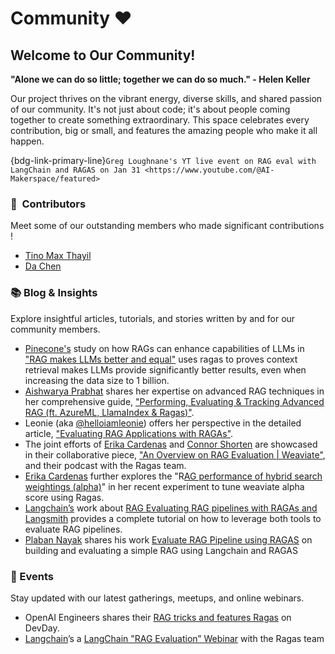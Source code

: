 # **Community ❤️**

## **Welcome to Our Community!**

**"Alone we can do so little; together we can do so much." - Helen Keller**

Our project thrives on the vibrant energy, diverse skills, and shared passion of our community. It's not just about code; it's about people coming together to create something extraordinary. This space celebrates every contribution, big or small, and features the amazing people who make it all happen.

{bdg-link-primary-line}`Greg Loughnane's YT live event on RAG eval with LangChain and RAGAS on Jan 31 <https://www.youtube.com/@AI-Makerspace/featured>`


### **🌟  Contributors**

Meet some of our outstanding members who made significant contributions !

- [Tino Max Thayil](https://github.com/tinomaxthayil)
- [Da Chen](https://github.com/yuukidach)

### **📚 Blog & Insights**

Explore insightful articles, tutorials, and stories written by and for our community members.

- [Pinecone's](https://pinecone.io/blog) study on how RAGs can enhance capabilities of LLMs in ["RAG makes LLMs better and equal"](https://www.pinecone.io/blog/rag-study/) uses ragas to proves context retrieval makes LLMs provide significantly better results, even when increasing the data size to 1 billion.
- [Aishwarya Prabhat](https://www.linkedin.com/in/aishwaryaprabhat/) shares her expertise on advanced RAG techniques in her comprehensive guide, ["Performing, Evaluating & Tracking Advanced RAG (ft. AzureML, LlamaIndex & Ragas)"](https://www.linkedin.com/pulse/performing-evaluating-tracking-advanced-rag-ft-azureml-prabhat-i1rkc/).
- Leonie (aka [@helloiamleonie](https://twitter.com/helloiamleonie?source=about_page-------------------------------------))  offers her perspective in the detailed article, ["Evaluating RAG Applications with RAGAs"](https://towardsdatascience.com/evaluating-rag-applications-with-ragas-81d67b0ee31a).
- The joint efforts of [Erika Cardenas](https://twitter.com/ecardenas300) and [Connor Shorten](https://twitter.com/CShorten30) are showcased in their collaborative piece, ["An Overview on RAG Evaluation | Weaviate"](https://weaviate.io/blog/rag-evaluation), and their podcast with the Ragas team.
- [Erika Cardenas](https://twitter.com/ecardenas300) further explores the "R[AG performance of hybrid search weightings (alpha)](https://www.linkedin.com/posts/erikacardenas300_i-tested-the-rag-performance-of-hybrid-search-activity-7139679925426376705-TVtc?utm_source=share&utm_medium=member_desktop)" in her recent experiment to tune weaviate alpha score using Ragas.
- [Langchain’s](https://blog.langchain.dev/) work about [RAG Evaluating RAG pipelines with RAGAs and Langsmith](https://blog.langchain.dev/evaluating-rag-pipelines-with-ragas-langsmith/) provides a complete tutorial on how to leverage both tools to evaluate RAG pipelines.
- [Plaban Nayak](https://nayakpplaban.medium.com/) shares his work [Evaluate RAG Pipeline using RAGAS](https://medium.aiplanet.com/evaluate-rag-pipeline-using-ragas-fbdd8dd466c1) on building and evaluating a simple RAG using Langchain and RAGAS

### **📅 Events**

Stay updated with our latest gatherings, meetups, and online webinars.

- OpenAI Engineers shares their [RAG tricks and features Ragas](https://youtu.be/ahnGLM-RC1Y?si=rS_WSQF8XB04PzhP) on DevDay.
- [Langchain](https://python.langchain.com/docs/get_started/introduction)’s a [LangChain "RAG Evaluation” Webinar](https://www.crowdcast.io/c/bnx91nz59cqq) with the Ragas team

